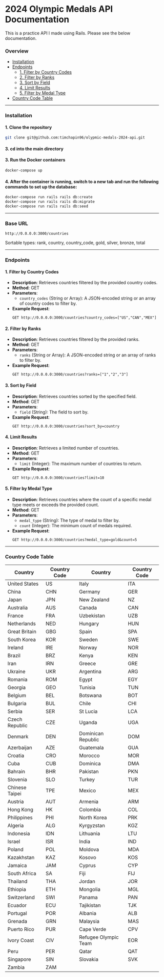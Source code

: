 
# 2024 Olympic Medals API Documentation

This is a practice API I made using Rails. Please see the below documentation.

### Overview

- [Installation](#installation)
- [Endpoints](#endpoints)
  - [1. Filter by Country Codes](#1-filter-by-country-codes)
  - [2. Filter by Ranks](#2-filter-by-ranks)
  - [3. Sort by Field](#3-sort-by-field)
  - [4. Limit Results](#4-limit-results)
  - [5. Filter by Medal Type](#5-filter-by-medal-type)
- [Country Code Table](#country-code-table)

---

### Installation

#### 1. Clone the repository
```bash
git clone git@github.com:timchapin96/olypmic-medals-2024-api.git
```

#### 3. cd into the main directory

#### 3. Run the Docker containers
```bash
docker-compose up
```

#### 4. After the container is running, switch to a new tab and run the following commands to set up the database:
```bash
docker-compose run rails rails db:create
docker-compose run rails rails db:migrate
docker-compose run rails rails db:seed
```

---

### Base URL
`http://0.0.0.0:3000/countries`

Sortable types:
  rank, country, country_code, gold, silver, bronze, total

---

### Endpoints

#### 1. Filter by Country Codes
- **Description**: Retrieves countries filtered by the provided country codes.
- **Method**: GET
- **Parameters**:
  - `country_codes` (String or Array): A JSON-encoded string or an array of country codes to filter by.
- **Example Request**:
  ```http
  GET http://0.0.0.0:3000/countries?country_codes=["US","CAN","MEX"]
  ```

#### 2. Filter by Ranks
- **Description**: Retrieves countries filtered by the provided ranks.
- **Method**: GET
- **Parameters**:
  - `ranks` (String or Array): A JSON-encoded string or an array of ranks to filter by.
- **Example Request**:
  ```http
  GET http://0.0.0.0:3000/countries?ranks=["1","2","3"]
  ```

#### 3. Sort by Field
- **Description**: Retrieves countries sorted by the specified field.
- **Method**: GET
- **Parameters**:
  - `field` (String): The field to sort by.
- **Example Request**:
  ```http
  GET http://0.0.0.0:3000/countries?sort_by=country
  ```

#### 4. Limit Results
- **Description**: Retrieves a limited number of countries.
- **Method**: GET
- **Parameters**:
  - `limit` (Integer): The maximum number of countries to return.
- **Example Request**:
  ```http
  GET http://0.0.0.0:3000/countries?limit=10
  ```

#### 5. Filter by Medal Type
- **Description**: Retrieves countries where the count of a specific medal type meets or exceeds the provided count.
- **Method**: GET
- **Parameters**:
  - `medal_type` (String): The type of medal to filter by.
  - `count` (Integer): The minimum count of medals required.
- **Example Request**:
  ```http
  GET http://0.0.0.0:3000/countries?medal_type=gold&count=5
  ```
---
### Country Code Table

| Country          | Country Code | Country           | Country Code |
|------------------|--------------|-------------------|--------------|
| United States    | US           | Italy             | ITA          |
| China            | CHN          | Germany           | GER          |
| Japan            | JPN          | New Zealand       | NZ           |
| Australia        | AUS          | Canada            | CAN          |
| France           | FRA          | Uzbekistan        | UZB          |
| Netherlands      | NED          | Hungary           | HUN          |
| Great Britain    | GBG          | Spain             | SPA          |
| South Korea      | KOR          | Sweden            | SWE          |
| Ireland          | IRE          | Norway            | NOR          |
| Brazil           | BRZ          | Kenya             | KEN          |
| Iran             | IRN          | Greece            | GRE          |
| Ukraine          | UKR          | Argentina         | ARG          |
| Romania          | ROM          | Egypt             | EGY          |
| Georgia          | GEO          | Tunisia           | TUN          |
| Belgium          | BEL          | Botswana          | BOT          |
| Bulgaria         | BUL          | Chile             | CHI          |
| Serbia           | SER          | St Lucia          | LCA          |
| Czech Republic   | CZE          | Uganda            | UGA          |
| Denmark          | DEN          | Dominican Republic | DOM         |
| Azerbaijan       | AZE          | Guatemala         | GUA          |
| Croatia          | CRO          | Morocco           | MOR          |
| Cuba             | CUB          | Dominica          | DMA          |
| Bahrain          | BHR          | Pakistan          | PKN          |
| Slovenia         | SLO          | Turkey            | TUR          |
| Chinese Taipei   | TPE          | Mexico            | MEX          |
| Austria          | AUT          | Armenia           | ARM          |
| Hong Kong        | HK           | Colombia          | COL          |
| Philippines      | PHI          | North Korea       | PRK          |
| Algeria          | ALG          | Kyrgyzstan        | KGZ          |
| Indonesia        | IDN          | Lithuania         | LTU          |
| Israel           | ISR          | India             | IND          |
| Poland           | POL          | Moldova           | MDA          |
| Kazakhstan       | KAZ          | Kosovo            | KOS          |
| Jamaica          | JAM          | Cyprus            | CYP          |
| South Africa     | SA           | Fiji              | FIJ          |
| Thailand         | THA          | Jordan            | JOR          |
| Ethiopia         | ETH          | Mongolia          | MGL          |
| Switzerland      | SWI          | Panama            | PAN          |
| Ecuador          | ECU          | Tajikistan        | TJK          |
| Portugal         | POR          | Albania           | ALB          |
| Grenada          | GRN          | Malaysia          | MAS          |
| Puerto Rico      | PUR          | Cape Verde        | CPV          |
| Ivory Coast      | CIV          | Refugee Olympic Team | EOR      |
| Peru             | PER          | Qatar             | QAT          |
| Singapore        | SIN          | Slovakia          | SVK          |
| Zambia           | ZAM          |                   |              |
